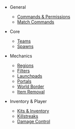 * General
  <!--- * [Main Map Elements](elements.md) --->
  * [Commands & Permissions](commandsandpermissions.md)
  * [Match Commands](matchcommandsandpermissions.md)

* Core
  * [Teams](teams.md)
  * [Spawns](spawns.md)

* Mechanics

  * [Regions](regions.md)
  * [Filters](filters.md)
  * [Launchpads](launchpads.md)
  * [Portals](portals.md)
  * [World Border](worldborder.md)
  * [Item Removal](itemremove.md)
  <!--- * [Gamerules](gamerules.md) --->
  <!--- * [Time](time.md) --->

* Inventory & Player

  * [Kits & Inventory](kits.md)
  * [Killstreaks](killstreaks.md)
  * [Damage Control](damagecontrol.md)
  <!--- * [Respawn](respawn.md) --->
  <!--- * [Crafting](crafting.md) --->

<!--- * Objectives) --->

  <!--- * [Monuments](monuments.md) --->
  <!--- * [Wools](wools.md) --->
  <!--- * [Deathmatch](deathmatch.md) --->
  <!--- * [Hills](hills.md) --->
  <!--- * [Infection](infection.md) --->
  <!--- * [Blitz](blitz.md) --->
